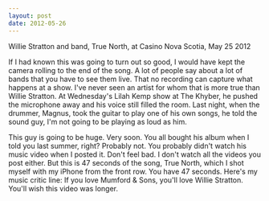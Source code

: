 ```yaml
---
layout: post
date: 2012-05-26
---
```


Willie Stratton and band, True North, at Casino Nova Scotia, May 25 2012 

If I had known this was going to turn out so good, I would have kept the camera rolling to the end of the song. A lot of people say about a lot of bands that you have to see them live. That no recording can capture what happens at a show. I've never seen an artist for whom that is more true than Willie Stratton. At Wednesday's Lilah Kemp show at The Khyber, he pushed the microphone away and his voice still filled the room. Last night, when the drummer, Magnus, took the guitar to play one of his own songs, he told the sound guy, I'm not going to be playing as loud as him. 

This guy is going to be huge. Very soon. You all bought his album when I told you last summer, right? Probably not. You probably didn't watch his music video when I posted it. Don't feel bad. I don't watch all the videos you post either. But this is 47 seconds of the song, True North, which I shot myself with my iPhone from the front row. You have 47 seconds. Here's my music critic line: If you love Mumford & Sons, you'll love Willie Stratton. You'll wish this video was longer. 
